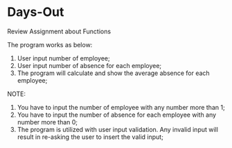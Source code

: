 # Days-Out
Review Assignment about Functions

The program works as below:
1. User input number of employee;
2. User input number of absence for each employee;
3. The program will calculate and show the average absence for each employee;

NOTE: 
1. You have to input the number of employee with any number more than 1;
2. You have to input the number of absence for each employee with any number more than 0;
3. The program is utilized with user input validation. Any invalid input will result in re-asking the user to insert the valid input;
